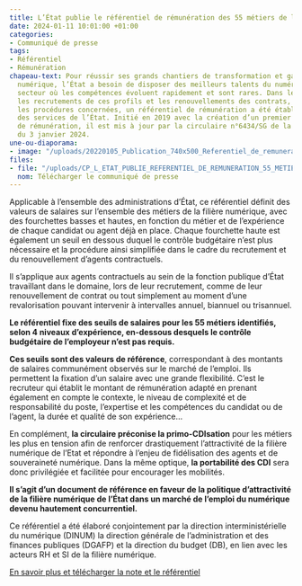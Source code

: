 ```yaml
---
title: L’État publie le référentiel de rémunération des 55 métiers de la filière numérique
date: 2024-01-11 10:01:00 +01:00
categories:
- Communiqué de presse
tags:
- Référentiel
- Rémunération
chapeau-text: Pour réussir ses grands chantiers de transformation et garantir sa souveraineté
  numérique, l’État a besoin de disposer des meilleurs talents du numérique dans un
  secteur où les compétences évoluent rapidement et sont rares. Dans le but de fluidifier
  les recrutements de ces profils et les renouvellements des contrats, en simplifiant
  les procédures concernées, un référentiel de rémunération a été établi au bénéfice
  des services de l’État. Initié en 2019 avec la création d’un premier référentiel
  de rémunération, il est mis à jour par la circulaire n°6434/SG de la Première ministre
  du 3 janvier 2024.
une-ou-diaporama:
- image: "/uploads/20220105_Publication_740x500_Referentiel_de_remuneration_V2.png"
files:
- file: "/uploads/CP_L_ETAT_PUBLIE_REFERENTIEL_DE_REMUNERATION_55_METIERS_FILIERE_NUMERIQUE.pdf"
  nom: Télécharger le communiqué de presse
---
```


Applicable à l’ensemble des administrations d’État, ce référentiel définit des valeurs de salaires sur l’ensemble des métiers de la filière numérique, avec des fourchettes basses et hautes, en fonction du métier et de l’expérience de chaque candidat ou agent déjà en place. Chaque fourchette haute est également un seuil en dessous duquel le contrôle budgétaire n’est plus nécessaire et la procédure ainsi simplifiée dans le cadre du recrutement et du renouvellement d’agents contractuels.

Il s’applique aux agents contractuels au sein de la fonction publique d’État travaillant dans le domaine, lors de leur recrutement, comme de leur renouvellement de contrat ou tout simplement au moment d’une revalorisation pouvant intervenir à intervalles annuel, biannuel ou trisannuel.

**Le référentiel fixe des seuils de salaires pour les 55 métiers identifiés, selon 4 niveaux d’expérience, en-dessous desquels le contrôle budgétaire de l’employeur n’est pas requis.**

**Ces seuils sont des valeurs de référence**, correspondant à des montants de salaires communément observés sur le marché de l’emploi. Ils permettent la fixation d’un salaire avec une grande flexibilité. C’est le recruteur qui établit le montant de rémunération adapté en prenant également en compte le contexte, le niveau de complexité et de responsabilité du poste, l’expertise et les compétences du candidat ou de l’agent, la durée et qualité de son expérience…

En complément, **la circulaire préconise la primo-CDIsation** pour les métiers les plus en tension afin de renforcer drastiquement l’attractivité de la filière numérique de l’Etat et répondre à l’enjeu de fidélisation des agents et de souveraineté numérique. Dans la même optique, **la portabilité des CDI** sera donc privilégiée et facilitée pour encourager les mobilités.

**Il s’agit d’un document de référence en faveur de la politique d’attractivité de la filière numérique de l’État dans un marché de l’emploi du numérique devenu hautement concurrentiel.**

Ce référentiel a été élaboré conjointement par la direction interministérielle du numérique (DINUM) la direction générale de l’administration et des finances publiques (DGAFP) et la direction du budget (DB), en lien avec les acteurs RH et SI de la filière numérique.

[En savoir plus et télécharger la note et le référentiel](https://www.numerique.gouv.fr/publications/referentiel-de-remuneration-des-55-metiers-de-la-filiere-numerique/)